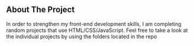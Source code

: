 ## About The Project

In order to strengthen my front-end development skills, I am completing random projects that use HTML/CSS/JavaScript. Feel free to take a look at the individual projects by using the folders located in the repo
